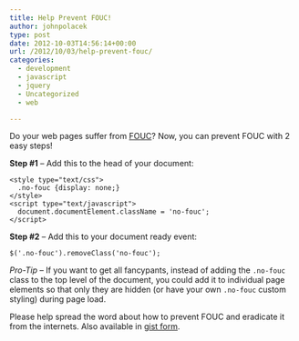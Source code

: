 ```yaml
---
title: Help Prevent FOUC!
author: johnpolacek
type: post
date: 2012-10-03T14:56:14+00:00
url: /2012/10/03/help-prevent-fouc/
categories:
  - development
  - javascript
  - jquery
  - Uncategorized
  - web

---
```


Do your web pages suffer from <a href="http://en.wikipedia.org/wiki/Flash_of_unstyled_content" target="_blank" rel="noopener noreferrer">FOUC</a>? Now, you can prevent FOUC with 2 easy steps!

**Step #1** &#8211; Add this to the head of your document:

    <style type="text/css">
      .no-fouc {display: none;}
    </style>
    <script type="text/javascript">
      document.documentElement.className = 'no-fouc';
    </script>
    

**Step #2** &#8211; Add this to your document ready event: 

    $('.no-fouc').removeClass('no-fouc');

_Pro-Tip_ &#8211; If you want to get all fancypants, instead of adding the `.no-fouc` class to the top level of the document, you could add it to individual page elements so that only they are hidden (or have your own `.no-fouc` custom styling) during page load.

Please help spread the word about how to prevent FOUC and eradicate it from the internets. Also available in <a href="https://gist.github.com/3827270" target="_blank" rel="noopener noreferrer">gist form</a>.